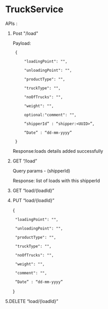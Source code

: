 # TruckService

APIs : 
1. Post "/load"
    
    Payload:
    
        {
    
            "loadingPoint": "",
      
            "unloadingPoint": "",
      
            "productType": "",
      
            "truckType": "",
      
            "noOfTrucks": "",
      
            "weight": "",
      
            optional:"comment": "",
      
            “shipperId” : “shipper:<UUID>”,
      
            “Date” : “dd-mm-yyyy”
        
        }


    Response:loads details added successfully 

2. GET “/load”

      Query params - (shipperId)

      Response: list of loads with this shipperId

3. GET “load/{loadId}”

4. PUT “load/{loadId}”

      {
      
        "loadingPoint": "",
        
        "unloadingPoint": "",
        
        "productType": "",
        
        "truckType": "",
        
        "noOfTrucks": "",
        
        "weight": "",
        
        "comment": "",
        
        “Date” : “dd-mm-yyyy”	
        
      }

5.DELETE “load/{loadId}”
